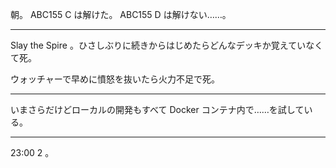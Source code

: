 朝。 ABC155 C は解けた。 ABC155 D は解けない……。

---

Slay the Spire 。ひさしぶりに続きからはじめたらどんなデッキか覚えていなくて死。

ウォッチャーで早めに憤怒を抜いたら火力不足で死。

---

いまさらだけどローカルの開発もすべて Docker コンテナ内で……を試している。

---

23:00 2 。
